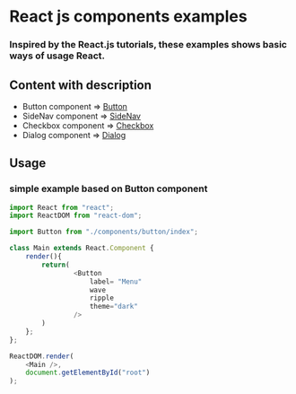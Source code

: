 # **React js** components examples  

### Inspired by the React.js tutorials, these examples shows basic ways of usage React.
## Content with description
*  Button component   => [Button](https://github.com/IvanGusak/Project/tree/master/components/button)
*  SideNav component => [SideNav](https://github.com/IvanGusak/Project/tree/master/components/sideNav)
*  Checkbox component => [Checkbox](https://github.com/IvanGusak/Project/tree/master/components/checkbox)
*  Dialog component => [Dialog](https://github.com/IvanGusak/Project/tree/master/components/dialog)

## Usage
### simple example based on Button component 
```javascript
import React from "react";
import ReactDOM from "react-dom";

import Button from "./components/button/index";

class Main extends React.Component {
    render(){
        return(
                <Button 
                    label= "Menu"
                    wave
                    ripple 
                    theme="dark"   
                /> 
        )        
    };
};

ReactDOM.render(
    <Main />,
    document.getElementById("root")
);

```
